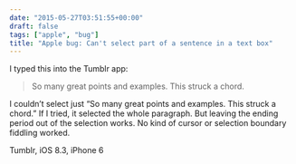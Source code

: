 ```yaml
---
date: "2015-05-27T03:51:55+00:00"
draft: false
tags: ["apple", "bug"]
title: "Apple bug: Can't select part of a sentence in a text box"
---
```

I typed this into the Tumblr app:

> <p>So many great points and examples. This struck a chord.</p>

I couldn’t select just “So many great points and examples. This struck a chord.” If I tried, it selected the whole paragraph. But leaving the ending period out of the selection works. No kind of cursor or selection boundary fiddling worked.

Tumblr, iOS 8.3, iPhone 6
